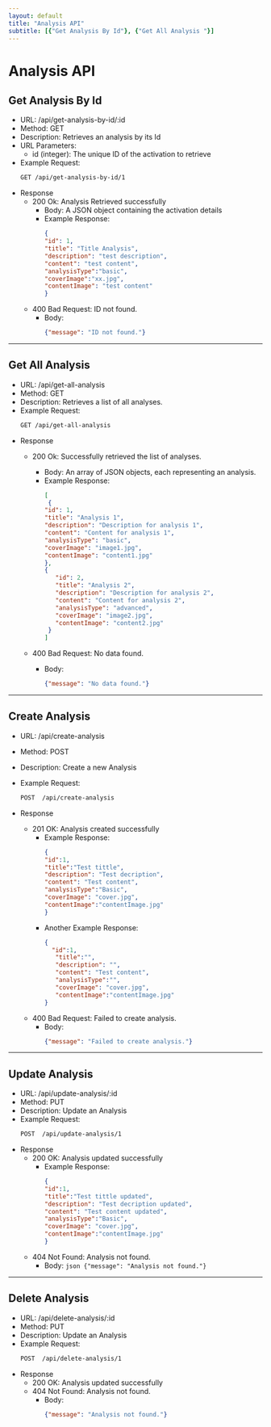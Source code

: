 ```yaml
---
layout: default
title: "Analysis API"
subtitle: [{"Get Analysis By Id"}, {"Get All Analysis "}]
---
```



# Analysis API

## Get Analysis By Id

* URL: /api/get-analysis-by-id/:id
* Method: GET
* Description: Retrieves an analysis by its Id
* URL Parameters:
    * id (integer): The unique ID of the activation to retrieve
* Example Request:
   ```bash
   GET /api/get-analysis-by-id/1
   ```
* Response
    * 200 Ok: Analysis Retrieved successfully
        * Body: A JSON object containing the activation details
        * Example Response:
          ```json
          {
          "id": 1,
          "title": "Title Analysis",
          "description": "test description",
          "content": "test content",
          "analysisType":"basic",
          "coverImage":"xx.jpg",
          "contentImage": "test content"
          }
          ```
    * 400 Bad Request: ID not found.
        * Body:
          ```json
          {"message": "ID not found."}
          ```
----------------------------------

## Get All Analysis 

* URL: /api/get-all-analysis
* Method: GET
* Description: Retrieves a list of all analyses.
* Example Request:
   ```bash
   GET /api/get-all-analysis
   ```
* Response
    * 200 Ok: Successfully retrieved the list of analyses.
        * Body: An array of JSON objects, each representing an analysis.
        * Example Response:
          ```json
          [
           {
          "id": 1,
          "title": "Analysis 1",
          "description": "Description for analysis 1",
          "content": "Content for analysis 1",
          "analysisType": "basic",
          "coverImage": "image1.jpg",
          "contentImage": "content1.jpg"
          },
          {
             "id": 2,
             "title": "Analysis 2",
             "description": "Description for analysis 2",
             "content": "Content for analysis 2",
             "analysisType": "advanced",
             "coverImage": "image2.jpg",
             "contentImage": "content2.jpg"
           }
          ]
          ```
         
    * 400 Bad Request: No data found.
        * Body:
          ```json
          {"message": "No data found."}
          ```
----------------------------------
## Create Analysis

* URL: /api/create-analysis
* Method: POST
* Description: Create a new Analysis
*  Example Request:
   ```bash
   POST  /api/create-analysis
   ```

* Response
    * 201 OK: Analysis created successfully
        * Example Response:
             ```json
             {
             "id":1,
             "title":"Test tittle",
             "description": "Test decription",
             "content": "Test content",
             "analysisType":"Basic",
             "coverImage": "cover.jpg",
             "contentImage":"contentImage.jpg"
             }
             ```
        * Another Example Response:
          ```json
          {
            "id":1,
             "title":"",
             "description": "",
             "content": "Test content",
             "analysisType":"",
             "coverImage": "cover.jpg",
             "contentImage":"contentImage.jpg"
          }

    * 400 Bad Request: Failed to create analysis.
         * Body:
             ```json
             {"message": "Failed to create analysis."}
             ```


-----------------------

## Update Analysis

* URL: /api/update-analysis/:id
* Method: PUT
* Description: Update an Analysis
*  Example Request:
   ```bash
   POST  /api/update-analysis/1
   ```
* Response
    * 200 OK: Analysis updated successfully
        * Example Response:
             ```json
             {
             "id":1,
             "title":"Test tittle updated",
             "description": "Test decription updated",
             "content": "Test content updated",
             "analysisType":"Basic",
             "coverImage": "cover.jpg",
             "contentImage":"contentImage.jpg"
             }
             ```
   * 404 Not Found: Analysis not found.
      * Body:
             ```json
             {"message": "Analysis not found."}
             ```
-------------------------------------
## Delete Analysis

* URL: /api/delete-analysis/:id
* Method: PUT
* Description: Update an Analysis
*  Example Request:
   ```bash
   POST  /api/delete-analysis/1
   ```
* Response
    * 200 OK: Analysis updated successfully
    * 404 Not Found: Analysis not found.
      * Body:
        ```json
        {"message": "Analysis not found."}
        ```


        


